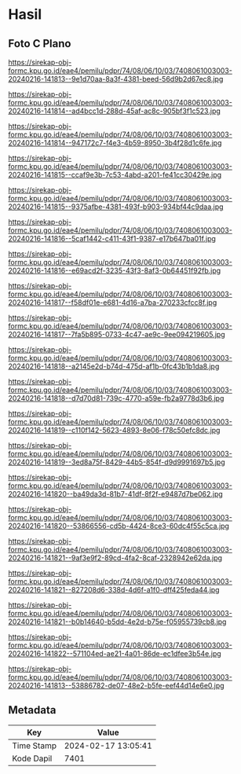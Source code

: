 # Hasil

## Foto C Plano

https://sirekap-obj-formc.kpu.go.id/eae4/pemilu/pdpr/74/08/06/10/03/7408061003003-20240216-141813--9e1d70aa-8a3f-4381-beed-56d9b2d67ec8.jpg

https://sirekap-obj-formc.kpu.go.id/eae4/pemilu/pdpr/74/08/06/10/03/7408061003003-20240216-141814--ad4bcc1d-288d-45af-ac8c-905bf3f1c523.jpg

https://sirekap-obj-formc.kpu.go.id/eae4/pemilu/pdpr/74/08/06/10/03/7408061003003-20240216-141814--947172c7-f4e3-4b59-8950-3b4f28d1c6fe.jpg

https://sirekap-obj-formc.kpu.go.id/eae4/pemilu/pdpr/74/08/06/10/03/7408061003003-20240216-141815--ccaf9e3b-7c53-4abd-a201-fe41cc30429e.jpg

https://sirekap-obj-formc.kpu.go.id/eae4/pemilu/pdpr/74/08/06/10/03/7408061003003-20240216-141815--9375afbe-4381-493f-b903-934bf44c9daa.jpg

https://sirekap-obj-formc.kpu.go.id/eae4/pemilu/pdpr/74/08/06/10/03/7408061003003-20240216-141816--5caf1442-c411-43f1-9387-e17b647ba01f.jpg

https://sirekap-obj-formc.kpu.go.id/eae4/pemilu/pdpr/74/08/06/10/03/7408061003003-20240216-141816--e69acd2f-3235-43f3-8af3-0b64451f92fb.jpg

https://sirekap-obj-formc.kpu.go.id/eae4/pemilu/pdpr/74/08/06/10/03/7408061003003-20240216-141817--f58df01e-e681-4d16-a7ba-270233cfcc8f.jpg

https://sirekap-obj-formc.kpu.go.id/eae4/pemilu/pdpr/74/08/06/10/03/7408061003003-20240216-141817--7fa5b895-0733-4c47-ae9c-9ee094219605.jpg

https://sirekap-obj-formc.kpu.go.id/eae4/pemilu/pdpr/74/08/06/10/03/7408061003003-20240216-141818--a2145e2d-b74d-475d-af1b-0fc43b1b1da8.jpg

https://sirekap-obj-formc.kpu.go.id/eae4/pemilu/pdpr/74/08/06/10/03/7408061003003-20240216-141818--d7d70d81-739c-4770-a59e-fb2a9778d3b6.jpg

https://sirekap-obj-formc.kpu.go.id/eae4/pemilu/pdpr/74/08/06/10/03/7408061003003-20240216-141819--c110f142-5623-4893-8e06-f78c50efc8dc.jpg

https://sirekap-obj-formc.kpu.go.id/eae4/pemilu/pdpr/74/08/06/10/03/7408061003003-20240216-141819--3ed8a75f-8429-44b5-854f-d9d9991697b5.jpg

https://sirekap-obj-formc.kpu.go.id/eae4/pemilu/pdpr/74/08/06/10/03/7408061003003-20240216-141820--ba49da3d-81b7-41df-8f2f-e9487d7be062.jpg

https://sirekap-obj-formc.kpu.go.id/eae4/pemilu/pdpr/74/08/06/10/03/7408061003003-20240216-141820--53866556-cd5b-4424-8ce3-60dc4f55c5ca.jpg

https://sirekap-obj-formc.kpu.go.id/eae4/pemilu/pdpr/74/08/06/10/03/7408061003003-20240216-141821--9af3e9f2-89cd-4fa2-8caf-2328942e62da.jpg

https://sirekap-obj-formc.kpu.go.id/eae4/pemilu/pdpr/74/08/06/10/03/7408061003003-20240216-141821--827208d6-338d-4d6f-a1f0-dff425feda44.jpg

https://sirekap-obj-formc.kpu.go.id/eae4/pemilu/pdpr/74/08/06/10/03/7408061003003-20240216-141821--b0b14640-b5dd-4e2d-b75e-f05955739cb8.jpg

https://sirekap-obj-formc.kpu.go.id/eae4/pemilu/pdpr/74/08/06/10/03/7408061003003-20240216-141822--571104ed-ae21-4a01-86de-ec1dfee3b54e.jpg

https://sirekap-obj-formc.kpu.go.id/eae4/pemilu/pdpr/74/08/06/10/03/7408061003003-20240216-141813--53886782-de07-48e2-b5fe-eef44d14e6e0.jpg


## Metadata

| Key        | Value               |
| ---------- | ------------------- |
| Time Stamp | 2024-02-17 13:05:41 |
| Kode Dapil | 7401                |



